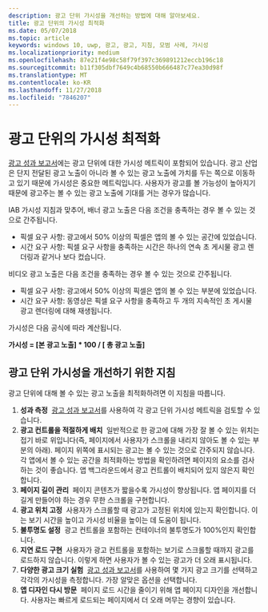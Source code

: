 ```yaml
---
description: 광고 단위 가시성을 개선하는 방법에 대해 알아보세요.
title: 광고 단위의 가시성 최적화
ms.date: 05/07/2018
ms.topic: article
keywords: windows 10, uwp, 광고, 광고, 지침, 모범 사례, 가시성
ms.localizationpriority: medium
ms.openlocfilehash: 87e21f4e98c58f79f397c369891212eccb196c18
ms.sourcegitcommit: b11f305dbf7649c4b68550b666487c77ea30d98f
ms.translationtype: MT
ms.contentlocale: ko-KR
ms.lasthandoff: 11/27/2018
ms.locfileid: "7846207"
---
```

# <a name="optimize-the-viewability-of-your-ad-units"></a>광고 단위의 가시성 최적화

[광고 성과 보고서](../publish/advertising-performance-report.md)에는 광고 단위에 대한 가시성 메트릭이 포함되어 있습니다. 광고 산업은 단지 전달된 광고 노출이 아니라 볼 수 있는 광고 노출에 가치를 두는 쪽으로 이동하고 있기 때문에 가시성은 중요한 메트릭입니다. 사용자가 광고를 볼 가능성이 높아지기 때문에 광고주는 볼 수 있는 광고 노출에 기대를 거는 경우가 많습니다.  

IAB 가시성 지침과 맞추어, 배너 광고 노출은 다음 조건을 충족하는 경우 볼 수 있는 것으로 간주됩니다.

* 픽셀 요구 사항: 광고에서 50% 이상의 픽셀은 앱의 볼 수 있는 공간에 있었습니다.
* 시간 요구 사항: 픽셀 요구 사항을 충족하는 시간은 하나의 연속 초 게시물 광고 렌더링과 같거나 보다 컸습니다.

비디오 광고 노출은 다음 조건을 충족하는 경우 볼 수 있는 것으로 간주됩니다.

* 픽셀 요구 사항: 광고에서 50% 이상의 픽셀은 앱의 볼 수 있는 부분에 있었습니다.
* 시간 요구 사항: 동영상은 픽셀 요구 사항을 충족하고 두 개의 지속적인 초 게시물 광고 렌더링에 대해 재생됩니다.

가시성은 다음 공식에 따라 계산됩니다.

**가시성 = [본 광고 노출] * 100 / [ 총 광고 노출]**

## <a name="guidelines-to-improve-ad-unit-viewability"></a>광고 단위 가시성을 개선하기 위한 지침

광고 단위에 대해 볼 수 있는 광고 노출을 최적화하려면 이 지침을 따릅니다.

1. **성과 측정**&nbsp;&nbsp;[광고 성과 보고서](../publish/advertising-performance-report.md)를 사용하여 각 광고 단위 가시성 메트릭을 검토할 수 있습니다.
2.  **광고 컨트롤을 적절하게 배치**&nbsp;&nbsp;일반적으로 한 광고에 대해 가장 잘 볼 수 있는 위치는 접기 바로 위입니다(즉, 페이지에서 사용자가 스크롤을 내리지 않아도 볼 수 있는 부분의 아래). 페이지 위쪽에 표시되는 광고는 볼 수 있는 것으로 간주되지 않습니다. 각 앱에서 볼 수 있는 공간을 최적화하는 방법을 확인하려면 페이지의 요소를 검사하는 것이 좋습니다. 앱 백그라운드에서 광고 컨트롤이 배치되어 있지 않은지 확인합니다.
3.  **페이지 길이 관리**&nbsp;&nbsp;페이지 콘텐츠가 짧을수록 가시성이 향상됩니다. 앱 페이지를 더 길게 만들어야 하는 경우 무한 스크롤을 구현합니다.
4.  **광고 위치 고정**&nbsp;&nbsp;사용자가 스크롤할 때 광고가 고정된 위치에 있는지 확인합니다. 이는 보기 시간을 높이고 가시성 비율을 높이는 데 도움이 됩니다.
5.  **불투명도 설정**&nbsp;&nbsp;광고 컨트롤을 포함하는 컨테이너의 불투명도가 100%인지 확인합니다.
6.  **지연 로드 구현**&nbsp;&nbsp;사용자가 광고 컨트롤을 포함하는 보기로 스크롤할 때까지 광고를 로드하지 않습니다. 이렇게 하면 사용자가 볼 수 있는 광고가 더 오래 표시됩니다.
7.  **다양한 광고 크기 실험**&nbsp;&nbsp;[광고 성과 보고서](../publish/advertising-performance-report.md)를 사용하여 몇 가지 광고 크기를 선택하고 각각의 가시성을 측정합니다. 가장 알맞은 옵션을 선택합니다.
8.  **앱 디자인 다시 방문**&nbsp;&nbsp;페이지 로드 시간을 줄이기 위해 앱 페이지 디자인을 개선합니다. 사용자는 빠르게 로드되는 페이지에서 더 오래 머무는 경향이 있습니다.
